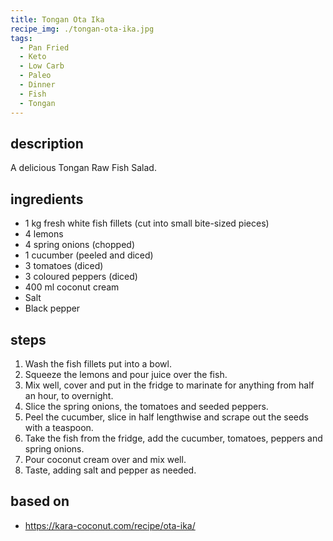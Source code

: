 ```yaml
---
title: Tongan Ota Ika
recipe_img: ./tongan-ota-ika.jpg
tags:
  - Pan Fried
  - Keto
  - Low Carb
  - Paleo
  - Dinner
  - Fish
  - Tongan
---
```


## description

A delicious Tongan Raw Fish Salad.

## ingredients

- 1 kg fresh white fish fillets (cut into small bite-sized pieces)
- 4 lemons
- 4 spring onions (chopped)
- 1 cucumber (peeled and diced)
- 3 tomatoes (diced)
- 3 coloured peppers (diced)
- 400 ml coconut cream
- Salt
- Black pepper

## steps

1. Wash the fish fillets put into a bowl.
2. Squeeze the lemons and pour juice over the fish.
3. Mix well, cover and put in the fridge to marinate for anything from half an hour, to overnight.
4. Slice the spring onions, the tomatoes and seeded peppers.
5. Peel the cucumber, slice in half lengthwise and scrape out the seeds with a teaspoon.
6. Take the fish from the fridge, add the cucumber, tomatoes, peppers and spring onions.
7. Pour coconut cream over and mix well.
8. Taste, adding salt and pepper as needed.

## based on

- https://kara-coconut.com/recipe/ota-ika/
